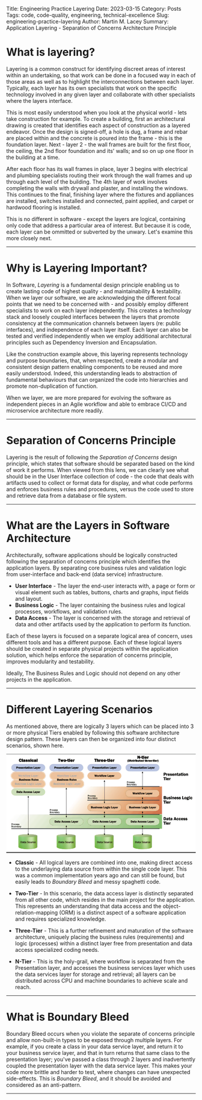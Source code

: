 Title: Engineering Practice Layering
Date: 2023-03-15
Category: Posts 
Tags: code, code-quality, engineering, technical-excellence
Slug: engineering-practice-layering
Author: Martin M. Lacey
Summary: Application Layering - Separation of Concerns Architecture Principle

# What is layering?

Layering is a common construct for identifying discreet areas of interest within an undertaking, so that work can be done in a focused way in each of 
those areas as well as to highlight the interconnections between each layer.  Typically, each layer has its own specialists that work on the specific
technology involved in any given layer and collaborate with other specialists where the layers interface.

This is most easily understood when you look at the physical world - lets take construction for example.  To create a building, first an architectural drawing is created that identifies each aspect of construction as a layered endeavor.  Once the design is signed-off, a hole is dug, a frame and rebar are placed within and the concrete is poured into the frame - this is the foundation layer.  Next - layer 2 - the wall frames are built for the first floor, the ceiling, the 2nd floor foundation and its' walls; and so on up one floor in the 
building at a time.  

After each floor has its wall frames in place, layer 3 begins with electrical and plumbing specialists routing their work through the wall frames and up through each level
of the building.  The 4th layer of work involves completing the walls with drywall and plaster, and installing the windows.  This continues to the final, finishing layer where the 
fixtures and appliances are installed, switches installed and connected, paint applied, and carpet or hardwood flooring is installed.

This is no different in software - except the layers are logical, containing only code that address a particular area of interest.  But because it is code, each layer can be ommitted or subverted by the unwary.  Let's examine this more closely next.

---

# Why is Layering Important?

In Software, *Layering* is a fundamental design principle enabling us to create lasting code of highest quality - and maintainability & testability.  When we layer our software, we
are acknowledging the different focal points that we need to be concerned with - and possibly employ different specialists to work on each layer independently. 
This creates a technology stack and loosely coupled interfaces between the layers that promote consistency at the communication channels between layers (re: public interfaces), and independence of each layer itself.  Each layer
can also be tested and verified independently when we employ additional architectural principles such as Dependency Inversion and Encapsulation.

Like the construction 
example above, this layering represents technology and purpose boundaries, that, when respected, create a modular and consistent design pattern enabling components to be reused and 
more easily understood.  Indeed, this understanding leads to abstraction of fundamental behaviours that can organized the code into hierarchies and promote non-duplication of function.

When we layer, we are more prepared for evolving the software as independent pieces in an Agile workflow and able to embrace CI/CD and microservice architecture more readily.

---

# Separation of Concerns Principle

Layering is the result of following the *Separation of Concerns* design principle, which states that software should be separated based on the kind
of work it performs.  When viewed from this lens, we can clearly see what should be in the User Interface collection of code - the code that deals
with artifacts used to collect or format data for display, and what code performs and enforces business rules and procedures, versus the code used to store and
retrieve data from a database or file system. 

---

# What are the Layers in Software Architecture
 
Architecturally, software applications should be logically constructed following the separation of concerns principle which identifies the application layers.  By separating core business 
rules and validation logic from user-interface and back-end (data service) infrastructure.  

- **User Interface** - The layer the end-user interacts with, a page or form or visual element such as tables, buttons, charts and graphs, input fields and layout.
- **Business Logic** - The layer containing the business rules and logical processes, workflows, and validation rules.
- **Data Access** - The layer is concerned with the storage and retrieval of data and other artifacts used by the application to perform its function.

Each of these layers is focused on a separate logical area of concern, uses different tools and has a different purpose.  Each of
these logical layers should be created in separate physical projects within the application solution, which helps enforce the separation of concerns principle, improves modularity and testability.  

Ideally, The Business Rules and Logic should not depend on any other projects in the application.

---

# Different Layering Scenarios

As mentioned above, there are logically 3 layers which can be placed into 3 or more physical Tiers enabled by following this software architecture design pattern.  These layers can then be 
organized into four distinct scenarios, shown here.

![Architecture Scenarios](../images/engineering-practice-layering-1.png)

- **Classic** - All logical layers are combined into one, making direct access to the underlaying data source from within the single code layer.  This was a common implementation years ago and can still be found, but easily leads to *Boundary Bleed* and messy spaghetti code.

- **Two-Tier** - In this scenario, the data access layer is distinctly separated from all other code, which resides in the main project for the application.  This represents an understanding that data access and the object-relation-mapping (ORM) is a distinct aspect of a software application and requires specialized knowledge.

- **Three-Tier** - This is a further refinement and maturation of the software architecture, uniquely placing the business rules (requirements) and logic (processes) within a distinct layer free from presentation and data access specialized coding needs.

- **N-Tier** - This is the holy-grail, where workflow is separated from the Presentation layer, and accesses the business services layer which uses the data services layer for storage and retrieval; all layers can be distributed across CPU and machine boundaries to achieve scale and reach.  

---

# What is Boundary Bleed 

Boundary Bleed occurs when you violate the separate of concerns principle and allow non-built-in types to be exposed through multiple layers.  For example, if you
create a class in your data service layer, and return it to your business service layer, and that in turn returns that same class to the presentation layer; you've
passed a class through 2 layers and inadvertently coupled the presentation layer with the data service layer.  This makes your code more brittle and harder to test, where changes
can have unexpected side-effects.  This is *Boundary Bleed*, and it should be avoided and considered as an anti-pattern.

---
